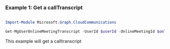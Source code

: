 ### Example 1: Get a callTranscript

```powershell

Import-Module Microsoft.Graph.CloudCommunications

Get-MgUserOnlineMeetingTranscript -UserId $userId -OnlineMeetingId $onlineMeetingId -CallTranscriptId $callTranscriptId

```
This example will get a calltranscript

